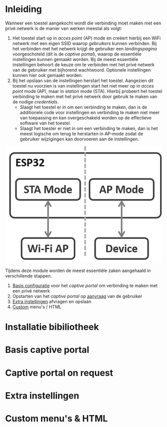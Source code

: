 # Inleiding

Wanneer een toestel aangekocht wordt die verbinding moet maken met een privé netwerk is de manier van werken meestal als volgt:
1. Het  toestel start op in *acces point* (AP) mode en creëert hierbij een WiFi netwerk met een eigen SSID waarop *gebruikers* kunnen verbinden. Bij het verbinden met het netwerk krijgt de gebruiker een *landingspagina* voorgeschoteld (dit is de *captive portal*), waarop de essentiële instellingen kunnen gemaakt worden. Bij de meest essentiële instellingen behoort de keuze om te verbinden met het privé netwerk van de gebruiker met bijhorend wachtwoord. Optionele instellingen kunnen hier ook gemaakt worden.
2. Bij het opslaan van de instellingen herstart het toestel. Aangezien dit toestel nu voorzien is van instellingen start het niet meer op in *acces point* mode (AP), maar in *station* mode (STA). Hierbij probeert het toestel verbinding te maken met het privé netwerk door gebruik te maken van de nodige *credentials*.
	* Slaagt het  toestel er in om een verbinding te maken, dan is de additionele code voor instellingen en verbinding te maken niet meer van toepassing en kan overgeschakeld worden op de effectieve software van het toestel.
	* Slaagt het toester er niet in om een verbinding te maken, dan is het meest logische om terug te herstarten in AP-mode zodat de gebruiker wijzigingen kan doorvoeren aan de instellingen.

![ESP32 as STA/AP](./assets/esp32_sta_ap.png)
	
Tijdens deze module worden de meest essentiële zaken aangehaald in verschillende stappen.
1. [Basis configuratie](#basis-captive-portal) voor het *captive portal* om verbinding te maken met een privé netwerk
2. Opstarten van het *captive portal* op [aanvraag](#captive-portal-on-request) van de gebruiker
3. [Extra instellingen](#extra-instellingen) afvragen en opslaan
4. [Custom](#custom-menus--html) menu's / HTML

# Installatie bibiliotheek

# Basis captive portal
# Captive portal on request
# Extra instellingen
# Custom menu's & HTML 